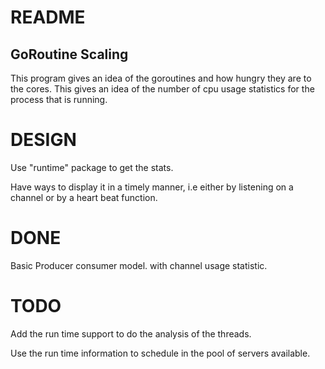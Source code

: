 
README
======

GoRoutine Scaling
-----------------

This program gives an idea of the goroutines and how hungry they are to the cores. This gives an idea of the number of cpu usage statistics for the process that is running. 

DESIGN
======

Use "runtime" package to get the stats. 

Have ways to display it in a timely manner, i.e either by listening on a channel or by a heart beat function.

DONE
====

Basic Producer consumer model.
with channel usage statistic.

TODO
====

Add the run time support to do the analysis of the threads.

Use the run time information to schedule in the pool of servers available.
